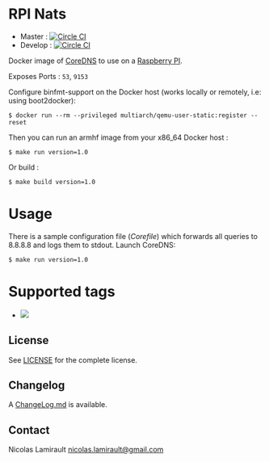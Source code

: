 # RPI Nats

* Master : [![Circle CI](https://circleci.com/gh/zeiot/rpi-coredns/tree/master.svg?style=svg)](https://circleci.com/gh/zeiot/rpi-coredns/tree/master)
* Develop : [![Circle CI](https://circleci.com/gh/zeiot/rpi-coredns/tree/develop.svg?style=svg)](https://circleci.com/gh/zeiot/rpi-coredns/tree/develop)

Docker image of [CoreDNS][] to use on a [Raspberry PI][].

Exposes Ports : `53`, `9153`

Configure binfmt-support on the Docker host (works locally or remotely, i.e: using boot2docker):

    $ docker run --rm --privileged multiarch/qemu-user-static:register --reset

Then you can run an armhf image from your x86_64 Docker host :

    $ make run version=1.0

Or build :

    $ make build version=1.0


# Usage

There is a sample configuration file (*Corefile*) which forwards all queries to 8.8.8.8 and logs them to stdout.
Launch CoreDNS:

    $ make run version=1.0




# Supported tags

* [![](https://images.microbadger.com/badges/version/zeiot/rpi-coredns.svg)](http://microbadger.com/images/zeiot/rpi-coredns "Get your own version badge on microbadger.com")


## License

See [LICENSE](LICENSE) for the complete license.


## Changelog

A [ChangeLog.md](ChangeLog.md) is available.


## Contact

Nicolas Lamirault <nicolas.lamirault@gmail.com>


[Raspberry PI]: https://www.raspberrypi.org/
[CoreDNS]: https://coredns.io/
